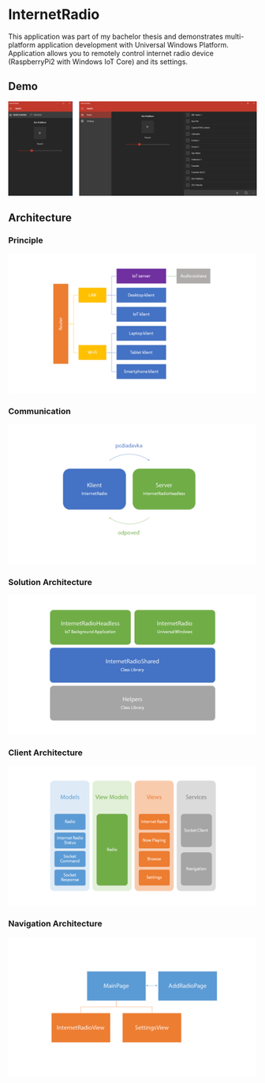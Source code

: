 # InternetRadio

This application was part of my bachelor thesis and demonstrates multi-platform application development with Universal Windows Platform.
Application allows you to remotely control internet radio device (RaspberryPi2 with Windows IoT Core) and its settings.

## Demo
<img src="_images/pivot.png"/>

## Architecture

### Principle
<img src="_images/architektura.png"/>

### Communication
<img src="_images/komunikacia.png"/>

### Solution Architecture
<img src="_images/struktura.png"/>

### Client Architecture
<img src="_images/aplikacky-diagram.png"/>

### Navigation Architecture
<img src="_images/navigacna-architektura.png"/>
